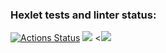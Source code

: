 ### Hexlet tests and linter status:
[![Actions Status](https://github.com/ddm14159/php-project-lvl1/workflows/hexlet-check/badge.svg)](https://github.com/ddm14159/php-project-lvl1/actions)
<a href="https://codeclimate.com/github/codeclimate/codeclimate/maintainability"><img src="https://api.codeclimate.com/v1/badges/a99a88d28ad37a79dbf6/maintainability" /></a>
<<img src="https://github.com/ddm14159/php-project-lvl1/actions/workflows/github-actions-demo.yml/badge.svg" />